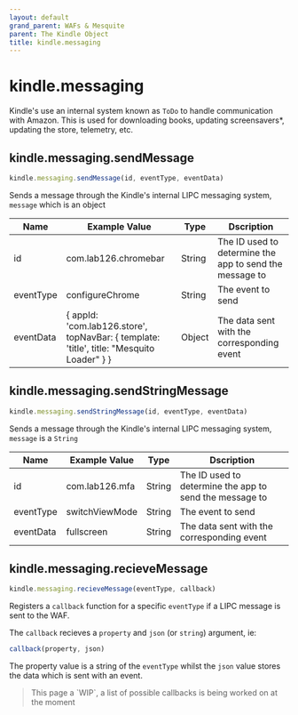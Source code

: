 ```yaml
---
layout: default
grand_parent: WAFs & Mesquite
parent: The Kindle Object
title: kindle.messaging
---
```


# kindle.messaging
Kindle's use an internal system known as `ToDo` to handle communication with Amazon. This is used for downloading books, updating screensavers*, updating the store, telemetry, etc.

## kindle.messaging.sendMessage
~~~js
kindle.messaging.sendMessage(id, eventType, eventData)
~~~

Sends a message through the Kindle's internal LIPC messaging system, `message` which is an object

| Name        | Example Value                                                                                                         | Type   | Dscription                                              |
|-------------|-----------------------------------------------------------------------------------------------------------------------|--------|---------------------------------------------------------|
| id          | com.lab126.chromebar                                                                                                  | String | The ID used to determine the app to send the message to |
| eventType   | configureChrome                                                                                                       | String | The event to send                                       |
| eventData   | {     appId: 'com.lab126.store',     topNavBar: {         template: 'title',         title: "Mesquito Loader"     } } | Object | The data sent with the corresponding event              |

## kindle.messaging.sendStringMessage
~~~js
kindle.messaging.sendStringMessage(id, eventType, eventData)
~~~

Sends a message through the Kindle's internal LIPC messaging system, `message` is a `String`

| Name      | Example Value  | Type   | Dscription                                              |
|-----------|----------------|--------|---------------------------------------------------------|
| id        | com.lab126.mfa | String | The ID used to determine the app to send the message to |
| eventType | switchViewMode | String | The event to send                                       |
| eventData | fullscreen     | String | The data sent with the corresponding event              |

## kindle.messaging.recieveMessage
~~~js
kindle.messaging.recieveMessage(eventType, callback)
~~~
Registers a `callback` function for a specific `eventType` if a LIPC message is sent to the WAF.

The `callback` recieves a `property` and `json` (or `string`) argument, ie:
~~~js
callback(property, json)
~~~
The property value is a string of the `eventType` whilst the `json` value stores the data which is sent with an event.

<blockquote class="warning">
This page a `WIP`, a list of possible callbacks is being worked on at the moment
</blockquote>